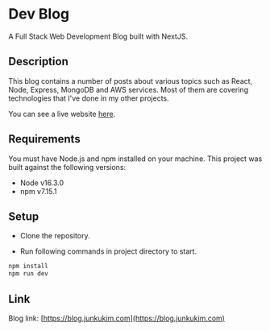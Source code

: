 # Dev Blog

A Full Stack Web Development Blog built with NextJS.

## Description

This blog contains a number of posts about various topics such as React, Node, Express, MongoDB and AWS services. Most of them are covering technologies that I've done in my other projects.

You can see a live website [here](https://blog.junkukim.com).

## Requirements

You must have Node.js and npm installed on your machine. This project was built against the following versions:

- Node v16.3.0
- npm v7.15.1

## Setup

- Clone the repository.

- Run following commands in project directory to start.

```bash
npm install
npm run dev
```

## Link

Blog link: [https://blog.junkukim.com](https://blog.junkukim.com)
